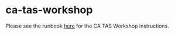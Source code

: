 # ca-tas-workshop

Please see the runbook [here](https://github.com/trevorputbrese/ca-tas-workshop/blob/main/TAS-Workshop-Instructions.md) for the CA TAS Workshop instructions.